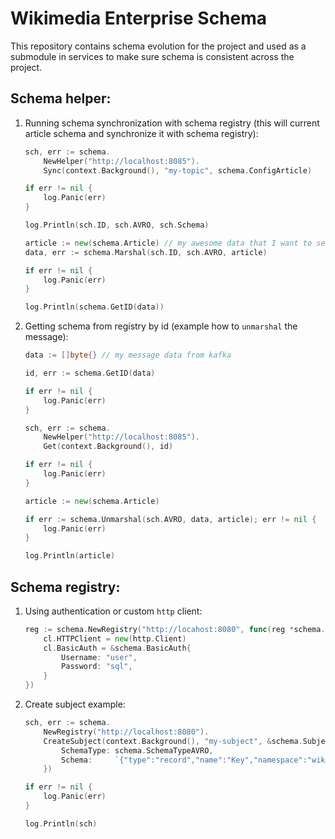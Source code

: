 # Wikimedia Enterprise Schema

This repository contains schema evolution for the project and used as a submodule in services to make sure schema is consistent across the project.

## Schema helper:

1. Running schema synchronization with schema registry (this will current article schema and synchronize it with schema registry):

    ```go
	sch, err := schema.
		NewHelper("http://localhost:8085").
		Sync(context.Background(), "my-topic", schema.ConfigArticle)

	if err != nil {
		log.Panic(err)
	}

	log.Println(sch.ID, sch.AVRO, sch.Schema)

	article := new(schema.Article) // my awesome data that I want to send to kafka.
	data, err := schema.Marshal(sch.ID, sch.AVRO, article)

	if err != nil {
		log.Panic(err)
	}

	log.Println(schema.GetID(data))
    ```

1. Getting schema from registry by id (example how to `unmarshal` the message):

    ```go
	data := []byte{} // my message data from kafka

	id, err := schema.GetID(data)

	if err != nil {
		log.Panic(err)
	}

	sch, err := schema.
		NewHelper("http://localhost:8085").
		Get(context.Background(), id)

	if err != nil {
		log.Panic(err)
	}

	article := new(schema.Article)

	if err := schema.Unmarshal(sch.AVRO, data, article); err != nil {
		log.Panic(err)
	}

	log.Println(article)
    ```

## Schema registry:

1. Using authentication or custom `http` client:

    ```go
	reg := schema.NewRegistry("http://locahost:8080", func(reg *schema.Registry) {
		cl.HTTPClient = new(http.Client)
		cl.BasicAuth = &schema.BasicAuth{
			Username: "user",
			Password: "sql",
		}
	})
    ```

2. Create subject example:

    ```go
	sch, err := schema.
		NewRegistry("http://localhost:8080").
		CreateSubject(context.Background(), "my-subject", &schema.Subject{
			SchemaType: schema.SchemaTypeAVRO,
			Schema:     `{"type":"record","name":"Key","namespace":"wikimedia_enterprise.general.schema","fields":[{"name":"identifier","type":"string"},{"name":"type","type":"string"}]}`,
		})

	if err != nil {
		log.Panic(err)
	}

	log.Println(sch)
    ```
